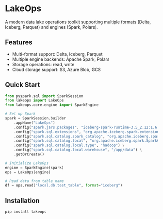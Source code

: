# LakeOps

A modern data lake operations toolkit supporting multiple formats (Delta, Iceberg, Parquet) and engines (Spark, Polars).

## Features

- Multi-format support: Delta, Iceberg, Parquet
- Multiple engine backends: Apache Spark, Polars
- Storage operations: read, write
- Cloud storage support: S3, Azure Blob, GCS

## Quick Start

```python
from pyspark.sql import SparkSession
from lakeops import LakeOps
from lakeops.core.engine import SparkEngine

# Set up Spark
spark = SparkSession.builder
    .appName("LakeOps")
    .config("spark.jars.packages", "iceberg-spark-runtime-3.5_2.12:1.6.1")
    .config("spark.sql.extensions", "org.apache.iceberg.spark.extensions.IcebergSparkSessionExtensions")
    .config("spark.sql.catalog.spark_catalog", "org.apache.iceberg.spark.SparkSessionCatalog") \
    .config("spark.sql.catalog.local", "org.apache.iceberg.spark.SparkCatalog") \
    .config("spark.sql.catalog.local.type", "hadoop") \
    .config("spark.sql.catalog.local.warehouse", "/app/data") \
    .getOrCreate()

# Initialize LakeOps
engine = SparkEngine(spark)
ops = LakeOps(engine)

# Read data from table name
df = ops.read("local.db.test_table", format="iceberg")
```

## Installation
```bash
pip install lakeops
```
